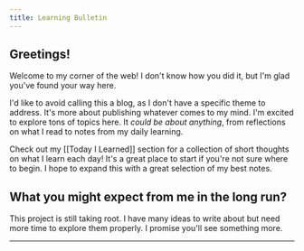 ```yaml
---
title: Learning Bulletin
---
```

## Greetings!

Welcome to my corner of the web! I don't know how you did it, but I'm glad you've found your way here.

I'd like to avoid calling this a blog, as I don't have a specific theme to address. It's more about publishing whatever comes to my mind. I'm excited to explore tons of topics here. It *could be about anything*, from reflections on what I read to notes from my daily learning.

Check out my [[Today I Learned]] section for a collection of short thoughts on what I learn each day! It's a great place to start if you're not sure where to begin. I hope to expand this with a great selection of my best notes.

## What you might expect from me in the long run?

This project is still taking root. I have many ideas to write about but need more time to explore them properly. I promise you'll see something more.

---